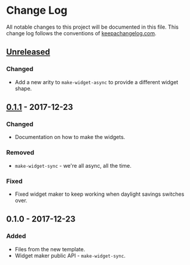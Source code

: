 # Change Log
All notable changes to this project will be documented in this file. This change log follows the conventions of [keepachangelog.com](http://keepachangelog.com/).

## [Unreleased]
### Changed
- Add a new arity to `make-widget-async` to provide a different widget shape.

## [0.1.1] - 2017-12-23
### Changed
- Documentation on how to make the widgets.

### Removed
- `make-widget-sync` - we're all async, all the time.

### Fixed
- Fixed widget maker to keep working when daylight savings switches over.

## 0.1.0 - 2017-12-23
### Added
- Files from the new template.
- Widget maker public API - `make-widget-sync`.

[Unreleased]: https://github.com/your-name/vorpal/compare/0.1.1...HEAD
[0.1.1]: https://github.com/your-name/vorpal/compare/0.1.0...0.1.1
